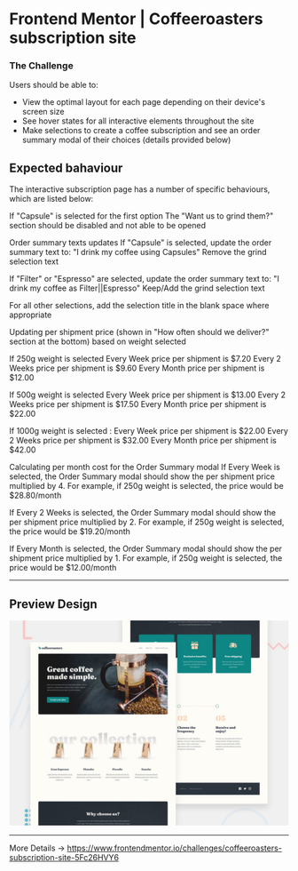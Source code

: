 # Frontend Mentor | Coffeeroasters subscription site

### The Challenge

Users should be able to:

- View the optimal layout for each page depending on their device's screen size
- See hover states for all interactive elements throughout the site
- Make selections to create a coffee subscription and see an order summary modal of their choices (details provided below)

## Expected bahaviour

The interactive subscription page has a number of specific behaviours, which are listed below:

If "Capsule" is selected for the first option
The "Want us to grind them?" section should be disabled and not able to be opened

Order summary texts updates
If "Capsule" is selected, update the order summary text to:
"I drink my coffee using Capsules"
Remove the grind selection text

If "Filter" or "Espresso" are selected, update the order summary text to:
"I drink my coffee as Filter||Espresso"
Keep/Add the grind selection text

For all other selections, add the selection title in the blank space where appropriate

Updating per shipment price (shown in "How often should we deliver?" section at the bottom) based on weight selected

If 250g weight is selected
Every Week price per shipment is $7.20
Every 2 Weeks price per shipment is $9.60
Every Month price per shipment is $12.00

If 500g weight is selected
Every Week price per shipment is $13.00
Every 2 Weeks price per shipment is $17.50
Every Month price per shipment is $22.00

If 1000g weight is selected :
Every Week price per shipment is $22.00
Every 2 Weeks price per shipment is $32.00
Every Month price per shipment is $42.00

Calculating per month cost for the Order Summary modal
If Every Week is selected, the Order Summary modal should show the per shipment price multiplied by 4.
For example, if 250g weight is selected, the price would be $28.80/month

If Every 2 Weeks is selected, the Order Summary modal should show the per shipment price multiplied by 2.
For example, if 250g weight is selected, the price would be $19.20/month

If Every Month is selected, the Order Summary modal should show the per shipment price multiplied by 1.
For example, if 250g weight is selected, the price would be $12.00/month

---

## Preview Design

![preview design](./src/design/preview.jpg)

---

More Details -> https://www.frontendmentor.io/challenges/coffeeroasters-subscription-site-5Fc26HVY6
